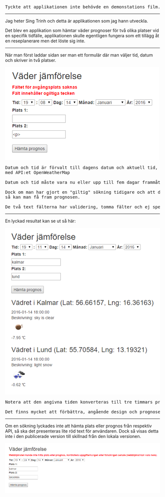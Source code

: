 <pre>
Tyckte att applikationen inte behövde en demonstations film.
</pre>
***
Jag heter Sing Trinh och detta är applikationen som jag hann utveckla.

Det blev en applikation som hämtar väder prognoser för två olika platser vid en specifik tidfälle, applikationen skulle egentligen fungera som ett tillägg åt en reseplanerare men det löste sig inte.
***
När man först laddar sidan ser man ett formulär där man väljer tid, datum och skriver in två platser.

![demo bild 1](raw/demo1.png)

<pre>
Datum och tid är förvalt till dagens datum och aktuell tid, dessa fälter formateras sedan för att passa
med API:et OpenWeatherMap

Datum och tid måste vara nu eller upp till fem dagar frammåt, pga OpenWeatherMap's begränsningar.

Dock om man har gjort en "giltig" sökning tidigare och att den finns kvar i cachen eller i databasen,
så kan man få fram prognosen.

De två text fälterna har validering, tomma fälter och ej speciella tecken.
</pre>
***
En lyckad resultat kan se ut så här:

![demo bild 2](raw/demo2.png)

<pre>
Notera att den angivna tiden konverteras till tre timmars prognos i samband med formatteringen.

Det finns mycket att förbättra, angående design och prognosernas omfattning, t.o.m cache lösningen.
</pre>
***
Om en sökning lyckades inte att hämta plats eller prognos från respektiv API, så ska det presenteras lite röd text för användaren. Dock så visas detta inte i den publicerade version till skillnad från den lokala versionen.

![demo bild 3](raw/demo3.png)